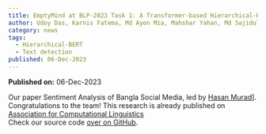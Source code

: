 ```yaml
---
title: EmptyMind at BLP-2023 Task 1: A Transformer-based Hierarchical-BERT Model for Bangla Violence-Inciting Text Detection
author: Udoy Das, Karnis Fatema, Md Ayon Mia, Mahshar Yahan, Md Sajidul Mowla, Md Fayez Ullah, Arpita Sarker, Hasan Murad
category: news
tags:
  - Hierarchical-BERT
  - Text detection
published: 06-Dec-2023
---
```


<!-- Uncomment below code if paper is published! -->
**Published on:** 06-Dec-2023
<br>

Our paper Sentiment Analysis of Bangla Social Media, led by [Hasan Murad](https://www.cuet.ac.bd/members/648)]. Congratulations to the team! This research is already published on [Association for Computational Linguistics](https://www.aclweb.org/portal/)
<br>
Check our source code [over on GitHub](https://github.com/ML-EmptyMind/blp-task1).
